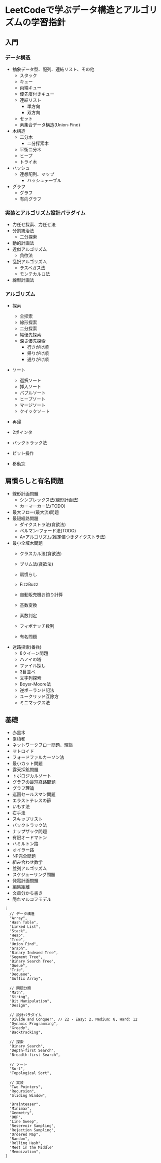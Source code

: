 # LeetCodeで学ぶデータ構造とアルゴリズムの学習指針

## 入門

### データ構造

- 抽象データ型、配列、連結リスト、その他
  - スタック
  - キュー
  - 両端キュー
  - 優先度付きキュー
  - 連結リスト
    - 単方向
    - 双方向
  - セット 
  - 素集合データ構造(Union-Find)
- 木構造
  - 二分木
    - 二分探索木
  - 平衡二分木
  - ヒープ
  - トライ木
- ハッシュ
  - 連想配列、マップ
    - ハッシュテーブル
- グラフ
  - グラフ
  - 有向グラフ

### 実装とアルゴリズム設計パラダイム

- 力任せ探索、力任せ法
- 分割統治法
  - 二分探索
- 動的計画法
- 近似アルゴリズム
  - 貪欲法
- 乱択アルゴリズム
  - ラスベガス法
  - モンテカルロ法
- 線型計画法

### アルゴリズム

- 探索
  - 全探索
  - 線形探索
  - 二分探索
  - 幅優先探索
  - 深さ優先探索
    - 行きがけ順
    - 帰りがけ順
    - 通りがけ順
- ソート
  - 選択ソート
  - 挿入ソート
  - バブルソート
  - ヒープソート
  - マージソート
  - クイックソート

- 再帰
- 2ポインタ
- バックトラック法
- ビット操作
- 移動窓

## 肩慣らしと有名問題

- 線形計画問題
  - シンプレックス法(線形計画法)
  - カーマーカー法(TODO)
- 最大フロー(最大流)問題
- 最短経路問題
  - ダイクストラ法(貪欲法)
  - ベルマン-フォード法(TODO)
  - A\*アルゴリズム(推定値つきダイクストラ法)
- 最小全域木問題
  - クラスカル法(貪欲法)
  - プリム法(貪欲法)

  - 肩慣らし
  - FizzBuzz
  - 自動販売機お釣り計算
  - 基数変換
  - 素数判定
  - フィボナッチ数列
  - 有名問題
- 迷路探索(番兵)
  - 8クイーン問題
  - ハノイの塔
  - ファイル探し
  - 3目並べ
  - 文字列探索
  - Boyer-Moore法
  - 逆ポーランド記法
  - ユークリッド互除方
  - ミニマックス法

## 基礎

- 赤黒木
- 累積和
- ネットワークフロー問題、理論
- マトロイド
- フォードファルカーソン法
- 最小カット問題
- 露天採鉱問題
- トポロジカルソート
- グラフの最短経路問題
- グラフ理論
- 巡回セールスマン問題
- エラストテレスの篩
- いもす法
- 右手法
- スキップリスト
- バックトラック法
- ナップザック問題
- 有限オードマトン
- ハミルトン路
- オイラー路
- NP完全問題
- 組み合わせ数学
- 並列アルゴリズム
- スケジューリング問題
- 発電計画問題
- 編集距離
- 文章分かち書き
- 隠れマルコフモデル


```
[
  // データ構造
  "Array",
  "Hash Table",
  "Linked List",
  "Stack",
  "Heap",
  "Tree",
  "Union Find",
  "Graph",
  "Binary Indexed Tree",
  "Segment Tree",
  "Binary Search Tree",
  "Queue",
  "Trie",
  "Dequeue",
  "Suffix Array",

  // 問題分類
  "Math",
  "String",
  "Bit Manipulation",
  "Design",

  // 設計パラダイム
  "Divide and Conquer", // 22 - Easy: 2, Medium: 8, Hard: 12
  "Dynamic Programming",
  "Greedy",
  "Backtracking",

  // 探索
  "Binary Search",
  "Depth-first Search",
  "Breadth-first Search",

  // ソート
  "Sort",
  "Topological Sort",

  // 実装
  "Two Pointers",
  "Recursion",
  "Sliding Window",

  "Brainteaser",
  "Minimax",
  "Geometry",
  "OOP",
  "Line Sweep",
  "Reservoir Sampling",
  "Rejection Sampling",
  "Ordered Map",
  "Random",
  "Rolling Hash",
  "Meet in the Middle"
  "Memoization",
]
```
